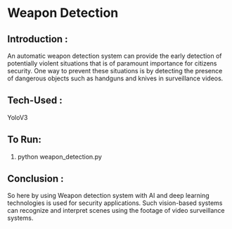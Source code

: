 # Weapon Detection 

## Introduction :
An automatic weapon detection system can provide the early detection of potentially violent situations that is of paramount importance for citizens security.
One way to prevent these situations is by detecting the presence of dangerous objects such as handguns and knives in surveillance videos.
## Tech-Used :
YoloV3<br>
## To Run:
1) python weapon_detection.py <br>
## Conclusion : 
So here by using Weapon detection system with AI and deep learning technologies is used for security applications. 
Such vision-based systems can recognize and interpret scenes using the footage of video surveillance systems.


